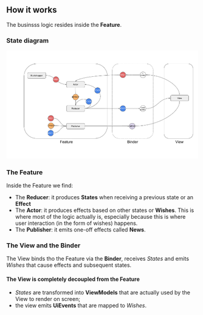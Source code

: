 ## How it works

The businsss logic resides inside the **Feature**.

### State diagram

![State diagram](MVI.png)

### The Feature
Inside the Feature we find:
   * The **Reducer**: it produces **States** when receiving a previous state or an **Effect**
   * The **Actor**: it produces effects based on other states or **Wishes**. This is where most of the logic actually is,
   especially because this is where user interaction (in the form of wishes) happens.
   * The **Publisher**: it emits one-off effects called **News**.

### The View and the Binder
The View binds tho the Feature via the **Binder**, receives *States* and emits *Wishes* that cause
effects and subsequent states.

#### The View is completely decoupled from the Feature
   * *States* are transformed into **ViewModels** that are actually used by the View to render on screen;
   * the view emits **UiEvents** that are mapped to *Wishes*.
